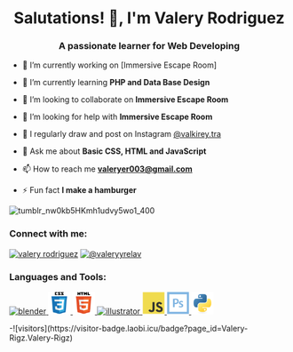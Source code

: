 <h1 align="center">Salutations! 👋, I'm Valery Rodriguez</h1>
<h3 align="center">A passionate learner for Web Developing</h3>

- 🔭 I’m currently working on [Immersive Escape Room]

- 🌱 I’m currently learning **PHP and Data Base Design**

- 👯 I’m looking to collaborate on **Immersive Escape Room**

- 🤝 I’m looking for help with **Immersive Escape Room**

- 📝 I regularly draw and post on Instagram [@valkirey.tra](@valkirey.tra)

- 💬 Ask me about **Basic CSS, HTML and JavaScript**

- 📫 How to reach me **valeryer003@gmail.com**

- ⚡ Fun fact **I make a hamburger**

 
![tumblr_nw0kb5HKmh1udvy5wo1_400](https://user-images.githubusercontent.com/111819022/234404227-14204411-2c23-4220-a53e-008088ff91b7.gif)

<h3 align="left">Connect with me:</h3>
<p align="left">
<a href="https://linkedin.com/in/valery rodriguez" target="blank"><img align="center" src="https://raw.githubusercontent.com/rahuldkjain/github-profile-readme-generator/master/src/images/icons/Social/linked-in-alt.svg" alt="valery rodriguez" height="30" width="40" /></a>
<a href="https://instagram.com/@valeryyrelav" target="blank"><img align="center" src="https://raw.githubusercontent.com/rahuldkjain/github-profile-readme-generator/master/src/images/icons/Social/instagram.svg" alt="@valeryyrelav" height="30" width="40" /></a>
</p>

<h3 align="left">Languages and Tools:</h3>
<p align="left"> <a href="https://www.blender.org/" target="_blank" rel="noreferrer"> <img src="https://download.blender.org/branding/community/blender_community_badge_white.svg" alt="blender" width="40" height="40"/> </a> <a href="https://www.w3schools.com/css/" target="_blank" rel="noreferrer"> <img src="https://raw.githubusercontent.com/devicons/devicon/master/icons/css3/css3-original-wordmark.svg" alt="css3" width="40" height="40"/> </a> <a href="https://www.w3.org/html/" target="_blank" rel="noreferrer"> <img src="https://raw.githubusercontent.com/devicons/devicon/master/icons/html5/html5-original-wordmark.svg" alt="html5" width="40" height="40"/> </a> <a href="https://www.adobe.com/in/products/illustrator.html" target="_blank" rel="noreferrer"> <img src="https://www.vectorlogo.zone/logos/adobe_illustrator/adobe_illustrator-icon.svg" alt="illustrator" width="40" height="40"/> </a> <a href="https://developer.mozilla.org/en-US/docs/Web/JavaScript" target="_blank" rel="noreferrer"> <img src="https://raw.githubusercontent.com/devicons/devicon/master/icons/javascript/javascript-original.svg" alt="javascript" width="40" height="40"/> </a> <a href="https://www.photoshop.com/en" target="_blank" rel="noreferrer"> <img src="https://raw.githubusercontent.com/devicons/devicon/master/icons/photoshop/photoshop-line.svg" alt="photoshop" width="40" height="40"/> </a> <a href="https://www.python.org" target="_blank" rel="noreferrer"> <img src="https://raw.githubusercontent.com/devicons/devicon/master/icons/python/python-original.svg" alt="python" width="40" height="40"/> </a> </p>
-![visitors](https://visitor-badge.laobi.icu/badge?page_id=Valery-Rigz.Valery-Rigz)


